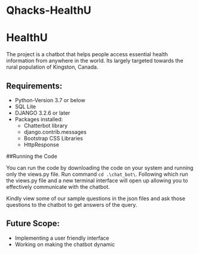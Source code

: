 # Qhacks-HealthU


# HealthU


The project is a chatbot that helps people access essential health information from anywhere in the world. Its largely targeted towards the rural population of Kingston, Canada. 

## Requirements:
* Python-Version 3.7 or below
* SQL Lite
* DJANGO 3.2.6 or later
* Packages installed:
  * Chatterbot library
  * django.contrib.messages
  * Bootstrap CSS Libraries
  * HttpResponse

##Running the Code

You can run the code by downloading the code on your system and running only the views.py file. Run command `cd .\chat_bot\`. Following which run the views.py file and a new terminal interface will open up allowing you to effectively communicate with the chatbot. 

Kindly view some of our sample questions in the json files and ask those questions to the chatbot to get answers of the query.

## Future Scope:
* Implementing a user friendly interface
* Working on making the chatbot dynamic
